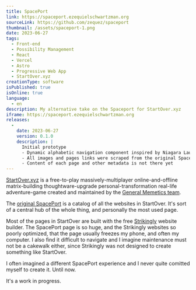 ```yaml
---
title: SpacePort
link: https://spaceport.ezequielschwartzman.org
sourceLink: https://github.com/zequez/spaceport
thumbnail: /assets/spaceport-1.png
date: 2023-06-27
tags:
  - Front-end
  - Possibility Management
  - React
  - Vercel
  - Astro
  - Progressive Web App
  - StartOver.xyz
creationType: software
isPublished: true
isOnline: true
language:
  - en
description: My alternative take on the Spaceport for StartOver.xyz
iframe: https://spaceport.ezequielschwartzman.org
releases:
  -
    date: 2023-06-27
    version: 0.1.0
    description: |
      Initial prototype
      - Dynamic alphabetic navigation component inspired by Niagara Launcher
      - All images and pages links were scraped from the original Spaceport
      - Content of each page and other metadata is not there yet
---
```


[StartOver.xyz](http://startover.xyz) is a free-to-play massively-multiplayer online-and-offline matrix-building thoughtware-upgrade personal-transformation real-life adventure-game created and maintained by the [General Memetics team](https://generalmemetics.mystrikingly.com/).

The [original SpacePort](http://spaceport.mystrikingly.com) is a catalog of all the websites in StartOver. It's sort of a central hub of the whole thing, and personally the most used page.

Most of the pages in StartOver are built with the free [Strikingly](https://www.strikingly.com/) website builder. The SpacePort page is so huge, and the Strikingly websites so poorly optimized, that the page usually freezes my phone, and often my computer. I also find it difficult to navigate and I imagine maintenance must not be a cakewalk either, since Strikingly was not designed to create something like StartOver.

I often imagined a different SpacePort experience and I never quite comitted myself to create it. Until now.

It's a work in progress.